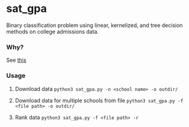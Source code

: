 # sat_gpa
Binary classification problem using linear, kernelized, and tree decision methods on college admissions data.

### Why?
See [this](https://andw.me/posts/sat_gpa)

### Usage

1. Download data
`python3 sat_gpa.py -n <school name> -o outdir/`

2. Download data for multiple schools from file
`python3 sat_gpa.py -f <file path> -o outdir/`

3. Rank data
`python3 sat_gpa.py -f <file path> -r`

